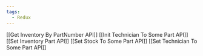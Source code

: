 ```yaml
---
tags:
  - Redux
---
```

[[Get Inventory By PartNumber API]]
[[Init Technician To Some Part API]]
[[Set Inventory Part API]]
[[Set Stock To Some Part API]]
[[Set Technician To Some Part API]]